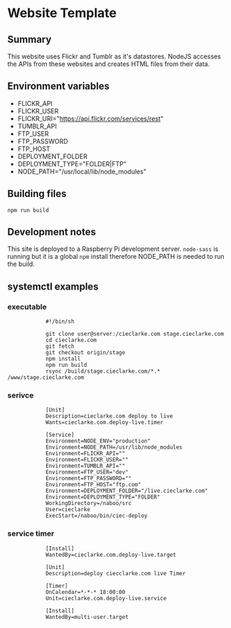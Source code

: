 # Website Template

## Summary

This website uses Flickr and Tumblr as it's datastores. NodeJS accesses the APIs from these websites and creates HTML files from their data.

## Environment variables

- FLICKR_API
- FLICKR_USER
- FLICKR_URI="https://api.flickr.com/services/rest"
- TUMBLR_API
- FTP_USER
- FTP_PASSWORD
- FTP_HOST
- DEPLOYMENT_FOLDER
- DEPLOYMENT_TYPE="FOLDER|FTP"
- NODE_PATH="/usr/local/lib/node_modules"

## Building files

`npm run build`

## Development notes

This site is deployed to a Raspberry Pi development server. `node-sass` is running but it is a global `npm` install therefore NODE_PATH is needed to run the build.

## systemctl examples

### executable

                #!/bin/sh

                git clone user@server:/cieclarke.com stage.cieclarke.com
                cd cieclarke.com
                git fetch
                git checkout origin/stage
                npm install
                npm run build
                rsync /build/stage.cieclarke.com/*.* /www/stage.cieclarke.com

### serivce

                [Unit]
                Description=cieclarke.com deploy to live
                Wants=cieclarke.com.deploy-live.timer

                [Service]
                Environment=NODE_ENV="production"
                Environment=NODE_PATH=/usr/lib/node_modules
                Environment=FLICKR_API=""
                Environment=FLICKR_USER=""
                Environment=TUMBLR_API=""
                Environment=FTP_USER="dev"
                Environment=FTP_PASSWORD=""
                Environment=FTP_HOST="ftp.com"
                Environment=DEPLOYMENT_FOLDER="/live.cieclarke.com"
                Environment=DEPLOYMENT_TYPE="FOLDER"
                WorkingDirectory=/naboo/src
                User=cieclarke
                ExecStart=/naboo/bin/ciec-deploy

### service timer

                [Install]
                WantedBy=cieclarke.com.deploy-live.target

                [Unit]
                Description=deploy ciecclarke.com live Timer

                [Timer]
                OnCalendar=*-*-* 18:00:00
                Unit=cieclarke.com.deploy-live.service

                [Install]
                WantedBy=multi-user.target
